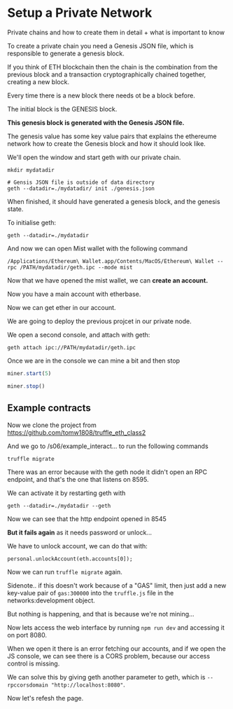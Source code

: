 # Setup a Private Network

Private chains and how to create them in detail + what is important to know

To create a private chain you need a Genesis JSON file, which is responsible to generate a genesis block.

If you think of ETH blockchain then the chain is the combination from the previous block and a transaction cryptographically chained together, creating a new block.

Every time there is a  new block there needs ot be a block before.

The initial block is the GENESIS block.

**This genesis block is generated with the Genesis JSON file.**

The genesis value has some key value pairs that explains the ethereume network how to create the Genesis block and how it should look like.

We'll open the window and start geth with our private chain.

```
mkdir mydatadir

# Gensis JSON file is outside of data directory
geth --datadir=./mydatadir/ init ./genesis.json
```

When finished, it should have generated a genesis block, and the genesis state.

To initialise geth:

```
geth --datadir=./mydatadir
```

And now we can open Mist wallet with the following command

```
/Applications/Ethereum\ Wallet.app/Contents/MacOS/Ethereum\ Wallet --rpc /PATH/mydatadir/geth.ipc --mode mist
```

Now that we have opened the mist wallet, we can **create an account.**

Now you have a main account with etherbase.

Now we can get ether in our account.

We are going to deploy the previous projcet in our private node.

We open a second console, and attach with geth:

```
geth attach ipc://PATH/mydatadir/geth.ipc
```

Once we are in the console we can mine a bit and then stop

``` javascript
miner.start(5)

miner.stop()
```

## Example contracts

Now we clone the project from https://github.com/tomw1808/truffle_eth_class2

And we go to /s06/example_interact... to run the following commands

```
truffle migrate
```

There was an error because with the geth node it didn't open an RPC endpoint, and that's the one that listens on 8595.

We can activate it by restarting geth with

```
geth --datadir=./mydatadir --geth
```

Now we can see that the http endpoint opened in 8545

**But it fails again** as it needs password or unlock...

We have to unlock account, we can do that with:

```
personal.unlockAccount(eth.accounts[0]);
```

Now we can run `truffle migrate` again.

Sidenote.. if this doesn't work because of a "GAS" limit, then just add a new key-value pair of `gas:300000` into the `truffle.js` file in the networks:development object.

But nothing is happening, and that is because we're not mining...

Now lets access the web interface by running `npm run dev` and accessing it on port 8080.

When we open it there is an error fetching our accounts, and if we open the JS console, we can see there is a CORS problem, because our access control is missing.

We can solve this by giving geth another parameter to geth, which is `--rpccorsdomain "http://localhost:8080"`.

Now let's refesh the page.



